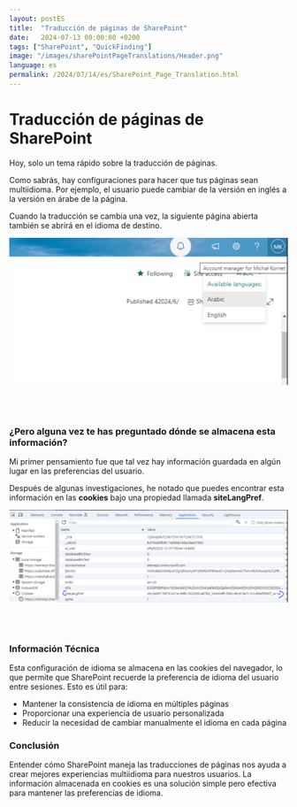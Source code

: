 ```yaml
---
layout: postES
title:  "Traducción de páginas de SharePoint"
date:   2024-07-13 00:00:00 +0200
tags: ["SharePoint", "QuickFinding"]
image: "/images/sharePointPageTranslations/Header.png"
language: es
permalink: /2024/07/14/es/SharePoint_Page_Translation.html
---
```


# Traducción de páginas de SharePoint

Hoy, solo un tema rápido sobre la traducción de páginas.

Como sabrás, hay configuraciones para hacer que tus páginas sean multiidioma. Por ejemplo, el usuario puede cambiar de la versión en inglés a la versión en árabe de la página.

Cuando la traducción se cambia una vez, la siguiente página abierta también se abrirá en el idioma de destino.

![Traducción de página](/images/sharePointPageTranslations/pageTranslations.PNG)

<br><br>

### ¿Pero alguna vez te has preguntado dónde se almacena esta información?

Mi primer pensamiento fue que tal vez hay información guardada en algún lugar en las preferencias del usuario.

Después de algunas investigaciones, he notado que puedes encontrar esta información en las **cookies** bajo una propiedad llamada **siteLangPref**.

![Cookie](/images/sharePointPageTranslations/cookie.PNG)

<br><br>

### Información Técnica

Esta configuración de idioma se almacena en las cookies del navegador, lo que permite que SharePoint recuerde la preferencia de idioma del usuario entre sesiones. Esto es útil para:

- Mantener la consistencia de idioma en múltiples páginas
- Proporcionar una experiencia de usuario personalizada
- Reducir la necesidad de cambiar manualmente el idioma en cada página

### Conclusión

Entender cómo SharePoint maneja las traducciones de páginas nos ayuda a crear mejores experiencias multiidioma para nuestros usuarios. La información almacenada en cookies es una solución simple pero efectiva para mantener las preferencias de idioma.
